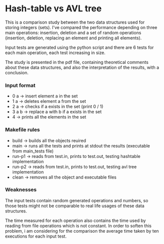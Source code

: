 # Hash-table vs AVL tree

This is a comparison study between the two data structures used for storing integers (sets).
I've compared the performance depending on three main operations: insertion, deletion and a
set of random operations (insertion, deletion, replacing an element and printing
all elements).

Input tests are generated using the python script and there are 6 tests for each main operation,
each test increasing in size.

The study is presented in the pdf file, containing theoretical comments about these data structures,
and also the interpretation of the results, with a conclusion.

### Input format
* 0 a -> insert element a in the set
* 1 a -> deletes element a from the set
* 2 a -> checks if a exists in the set (print 0 / 1)
* 3 a b -> replace a with b if a exists in the set
* 4 -> prints all the elements in the set

### Makefile rules
* build -> builds all the objects reuired
* main -> runs all the tests and prints at stdout the results (executable from main_tests file)
* run-p1 -> reads from test.in, prints to test.out, testing hashtable implementation
* run-p2 -> reads from test.in, prints to test.out, testing avl tree implementation
* clean -> removes all the object and executable files

### Weaknesses
The input tests contain random generated operations and numbers, so those tests might not be
comparable to real life usages of these data structures.

The time measured for each operation also contains the time used by reading from file operations
which is not constant. In order to soften this problem, i am considering for the comparison the
average time taken by ten executions for each input test.
